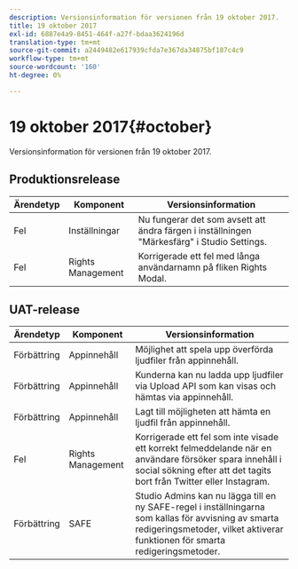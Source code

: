 ```yaml
---
description: Versionsinformation för versionen från 19 oktober 2017.
title: 19 oktober 2017
exl-id: 6887e4a9-8451-464f-a27f-bdaa3624196d
translation-type: tm+mt
source-git-commit: a2449482e617939cfda7e367da34875bf187c4c9
workflow-type: tm+mt
source-wordcount: '160'
ht-degree: 0%

---
```


# 19 oktober 2017{#october}

Versionsinformation för versionen från 19 oktober 2017.

## Produktionsrelease

| **Ärendetyp** | **Komponent** | **Versionsinformation** |
|---|---|---|
| Fel | Inställningar | Nu fungerar det som avsett att ändra färgen i inställningen &quot;Märkesfärg&quot; i Studio Settings. |
| Fel | Rights Management | Korrigerade ett fel med långa användarnamn på fliken Rights Modal. |

## UAT-release

| **Ärendetyp** | **Komponent** | **Versionsinformation** |
|---|---|---|
| Förbättring | Appinnehåll | Möjlighet att spela upp överförda ljudfiler från appinnehåll. |
| Förbättring | Appinnehåll | Kunderna kan nu ladda upp ljudfiler via Upload API som kan visas och hämtas via appinnehåll. |
| Förbättring | Appinnehåll | Lagt till möjligheten att hämta en ljudfil från appinnehåll. |
| Fel | Rights Management | Korrigerade ett fel som inte visade ett korrekt felmeddelande när en användare försöker spara innehåll i social sökning efter att det tagits bort från Twitter eller Instagram. |
| Förbättring | SAFE | Studio Admins kan nu lägga till en ny SAFE-regel i inställningarna som kallas för avvisning av smarta redigeringsmetoder, vilket aktiverar funktionen för smarta redigeringsmetoder. |
